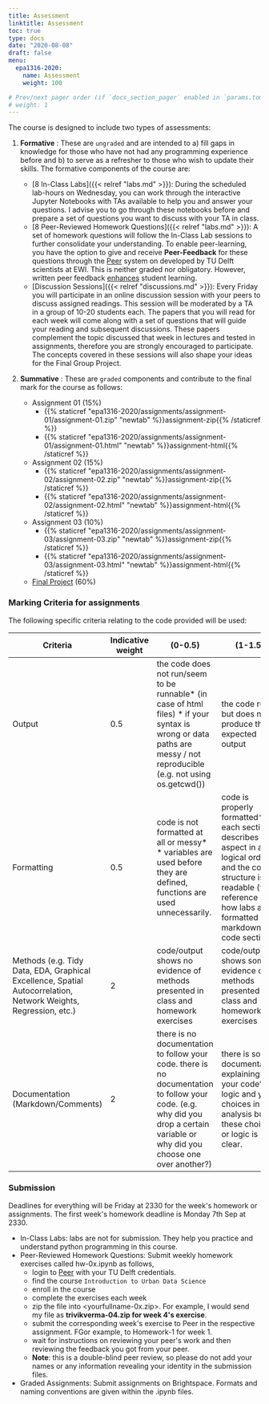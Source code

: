 ```yaml
---
title: Assessment
linktitle: Assessment
toc: true
type: docs
date: "2020-08-08"
draft: false
menu:
  epa1316-2020:
    name: Assessment
    weight: 100

# Prev/next pager order (if `docs_section_pager` enabled in `params.toml`)
# weight: 1
---
```


The course is designed to include two types of assessments:

1. **Formative** : These are `ungraded` and are intended to a) fill gaps in knowledge for those who have not had any programming experience before and b) to serve as a refresher to those who wish to update their skills. The formative components of the course are:

    * [8 In-Class Labs]({{< relref "labs.md" >}}): During the scheduled lab-hours on Wednesday, you can work through the interactive Jupyter Notebooks with TAs available to help you and answer your questions. I advise you to go through these notebooks before and prepare a set of questions you want to discuss with your TA in class.
    * [8 Peer-Reviewed Homework Questions]({{< relref "labs.md" >}}): A set of homework questions will follow the In-Class Lab sessions to further consolidate your understanding. To enable peer-learning, you have the option to give and receive **Peer-Feedback** for these questions through the [Peer](https://peer.tudelft.nl/) system on developed by TU Delft scientists at EWI. This is neither graded nor obligatory. However, written peer feedback [enhances](https://educationaltechnologyjournal.springeropen.com/articles/10.1186/s41239-016-0017-y) student learning.
    * [Discussion Sessions]({{< relref "discussions.md" >}}): Every Friday you will participate in an online discussion session with your peers to discuss assigned readings. This session will be moderated by a TA in a group of 10-20 students each. The papers that you will read for each week will come along with a set of questions that will guide your reading and subsequent discussions. These papers complement the topic discussed that week in lectures and tested in assignments, therefore you are strongly encouraged to participate. The concepts covered in these sessions will also shape your ideas for the Final Group Project.

2. **Summative** : These are `graded` components and contribute to the final mark for the course as follows:

    * Assignment 01 (15%)
      - {{% staticref "epa1316-2020/assignments/assignment-01/assignment-01.zip" "newtab" %}}assignment-zip{{% /staticref %}}
      - {{% staticref "epa1316-2020/assignments/assignment-01/assignment-01.html" "newtab" %}}assignment-html{{% /staticref %}}
    * Assignment 02 (15%)
      - {{% staticref "epa1316-2020/assignments/assignment-02/assignment-02.zip" "newtab" %}}assignment-zip{{% /staticref %}}
      - {{% staticref "epa1316-2020/assignments/assignment-02/assignment-02.html" "newtab" %}}assignment-html{{% /staticref %}}
    * Assignment 03 (10%)
      - {{% staticref "epa1316-2020/assignments/assignment-03/assignment-03.zip" "newtab" %}}assignment-zip{{% /staticref %}}
      - {{% staticref "epa1316-2020/assignments/assignment-03/assignment-03.html" "newtab" %}}assignment-html{{% /staticref %}}
    * [Final Project](#final_proj) (60%)

### Marking Criteria for assignments

The following specific criteria relating to the code provided will be used:

| Criteria                                                                                                        	| Indicative weight 	| (0-0.5)                                                                                                                                                              	| (1-1.5)                                                                                                                                                                                           	| (2)                                                                                                                                                                                                                                          	|
|-----------------------------------------------------------------------------------------------------------------	|-------------------	|----------------------------------------------------------------------------------------------------------------------------------------------------------------------	|---------------------------------------------------------------------------------------------------------------------------------------------------------------------------------------------------	|----------------------------------------------------------------------------------------------------------------------------------------------------------------------------------------------------------------------------------------------	|
| Output                                                                                                          	| 0.5                 	| the code does not run/seem to be runnable* (in case of html files) * if your syntax is wrong or data paths are messy / not reproducible (e.g. not using os.getcwd()) 	| the code runs but does not produce the expected output                                                                                                                                            	| the code runs and produces the expected output                                                                                                                                                                                               	|
| Formatting                                                                                                      	| 0.5                 	| code is not formatted at all or messy* * variables are used before they are defined, functions are used unnecessarily.                                               	| code is properly formatted*  * each section describes one aspect in a logical order and the code structure is readable (for reference see how labs are formatted with markdown and code sections) 	| - code is properly formatted.. + - variables and functions are named well.                                                                                                                                                                   	|
| Methods (e.g. Tidy Data, EDA, Graphical Excellence, Spatial Autocorrelation, Network Weights, Regression, etc.) 	| 2                 	| code/output shows no evidence of methods presented in class and homework exercises                                                                                   	| code/output shows some evidence of methods presented in class and homework exercises                                                                                                              	| code/output illustrates clear evidence of methods presented in class and homework exercises                                                                                                                                                  	|
| Documentation (Markdown/Comments)                                                                               	| 2                 	| there is no documentation to follow your code. there is no documentation to follow your code. (e.g. why did you drop a certain variable or why did you choose one over another?)                                                                                                                       	| there is some documentation explaining your code’s logic and your choices in the analysis but these choices or logic is not clear.                                                                	| there is extensive documentation explaining your code’s logic and your choices in the analysis.  - no hypothesis present, if one was explicitly asked for 	|

### Submission

Deadlines for everything will be Friday at 2330 for the week's homework or assignments. The first week's homework deadline is Monday 7th Sep at 2330.

  * In-Class Labs: labs are not for submission. They help you practice and understand python programming in this course.
  * Peer-Reviewed Homework Questions: Submit weekly homework exercises called hw-0x.ipynb as follows,
    - login to [Peer](https://peer.tudelft.nl/) with your TU Delft credentials.
    - find the course ``Introduction to Urban Data Science``
    - enroll in the course
    - complete the exercises each week
    - zip the file into <yourfullname-0x.zip>. For example, I would send my file as **trivikverma-04.zip for week 4's exercise**.
    - submit the corresponding week's exercise to Peer in the respective assignment. FGor example, to Homework-1 for week 1.
    - wait for instructions on reviewing your peer's work and then reviewing the feedback you got from your peer.
    - **Note**: this is a double-blind peer review, so please do not add your names or any information revealing your identity in the submission files.
  * Graded Assignments: Submit assignments on Brightspace. Formats and naming conventions are given within the .ipynb files.
